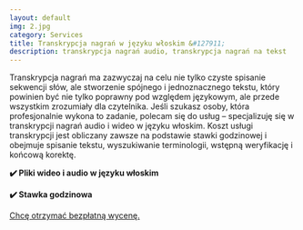 ```yaml
---
layout: default
img: 2.jpg
category: Services
title: Transkrypcja nagrań w języku włoskim &#127911;
description: transkrypcja nagrań audio, transkrypcja nagrań na tekst
---
```

<p>
Transkrypcja nagrań ma zazwyczaj na celu nie tylko czyste spisanie sekwencji słów, ale stworzenie spójnego i jednoznacznego tekstu, który powinien być nie tylko poprawny pod względem językowym, ale przede wszystkim zrozumiały dla czytelnika. Jeśli szukasz osoby, która profesjonalnie wykona to zadanie, polecam się do usług – specjalizuję się w transkrypcji nagrań audio i wideo w języku włoskim. Koszt usługi transkrypcji jest obliczany zawsze na podstawie stawki godzinowej i obejmuje spisanie tekstu, wyszukiwanie terminologii, wstępną weryfikację i końcową korektę.
</p>
<p>
<strong>✔️ Pliki wideo i audio w języku włoskim</strong>
</p>
<p>
<strong>✔️ Stawka godzinowa</strong>
</p>
<a href="mailto:angela@tiliatranslations.it">Chcę otrzymać bezpłatną wycenę.</a>
